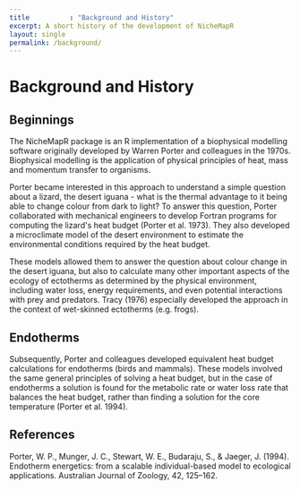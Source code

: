 ```yaml
---
title          : "Background and History"
excerpt: A short history of the development of NicheMapR
layout: single
permalink: /background/
---
```

<h1>Background and History</h1>
<p>
<h2>Beginnings</h2>
The NicheMapR package is an R implementation of a biophysical modelling software originally developed by Warren Porter and colleagues in the 1970s. Biophysical modelling is the application of physical principles of heat, mass and momentum transfer to organisms. 
<p>
Porter became interested in this approach to understand a simple question about a lizard, the desert iguana - what is the thermal advantage to it being able to change colour from dark to light? To answer this question, Porter collaborated with mechanical engineers to develop Fortran programs for computing the lizard's heat budget (Porter et al. 1973). They also developed a microclimate model of the desert environment to estimate the environmental conditions required by the heat budget. 
<p>
These models allowed them to answer the question about colour change in the desert iguana, but also to calculate many other important aspects of the ecology of ectotherms as determined by the physical environment, including water loss, energy requirements, and even potential interactions with prey and predators. Tracy (1976) especially developed the approach in the context of wet-skinned ectotherms (e.g. frogs).
<p>
<h2>Endotherms</h2>
<p>
Subsequently, Porter and colleagues developed equivalent heat budget calculations for endotherms (birds and mammals). These models involved the same general principles of solving a heat budget, but in the case of endotherms a solution is found for the metabolic rate or water loss rate that balances the heat budget, rather than finding a solution for the core temperature (Porter et al. 1994).
<p>

<h2>References</h2>

Porter, W. P., Munger, J. C., Stewart, W. E., Budaraju, S., & Jaeger, J. (1994). Endotherm energetics: from a scalable individual-based model to ecological applications. Australian Journal of Zoology, 42, 125–162.


